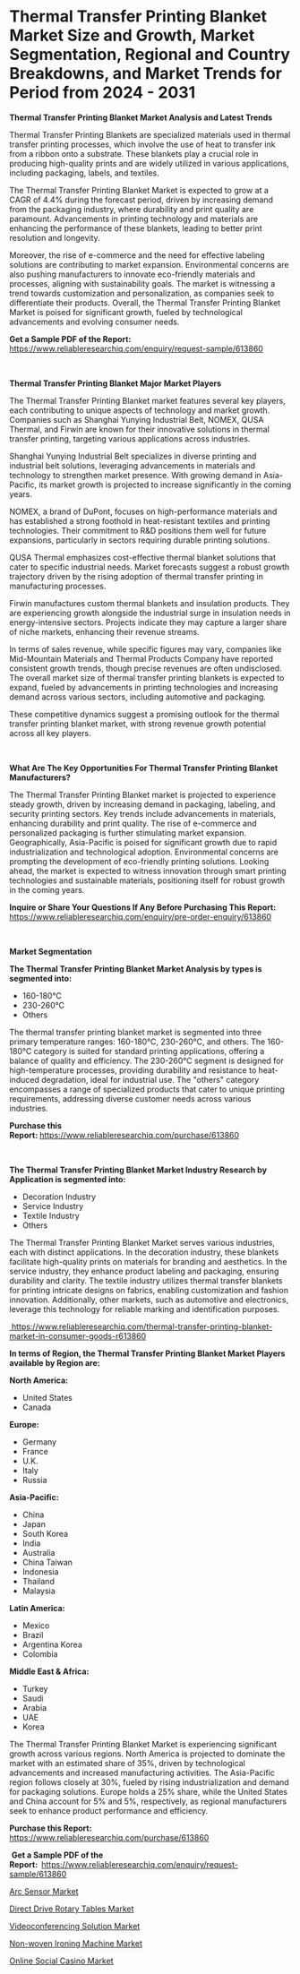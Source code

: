 <p><h1>Thermal Transfer Printing Blanket Market Size and Growth, Market Segmentation, Regional and Country Breakdowns, and Market Trends for Period from 2024 -  2031</h1></p><p><strong>Thermal Transfer Printing Blanket Market Analysis and Latest Trends</strong></p>
<p><p>Thermal Transfer Printing Blankets are specialized materials used in thermal transfer printing processes, which involve the use of heat to transfer ink from a ribbon onto a substrate. These blankets play a crucial role in producing high-quality prints and are widely utilized in various applications, including packaging, labels, and textiles. </p><p>The Thermal Transfer Printing Blanket Market is expected to grow at a CAGR of 4.4% during the forecast period, driven by increasing demand from the packaging industry, where durability and print quality are paramount. Advancements in printing technology and materials are enhancing the performance of these blankets, leading to better print resolution and longevity. </p><p>Moreover, the rise of e-commerce and the need for effective labeling solutions are contributing to market expansion. Environmental concerns are also pushing manufacturers to innovate eco-friendly materials and processes, aligning with sustainability goals. The market is witnessing a trend towards customization and personalization, as companies seek to differentiate their products. Overall, the Thermal Transfer Printing Blanket Market is poised for significant growth, fueled by technological advancements and evolving consumer needs.</p></p>
<p><strong>Get a Sample PDF of the Report:&nbsp;</strong> <a href="https://www.reliableresearchiq.com/enquiry/request-sample/613860?utm_campaign=1137&utm_medium=2&utm_source=Github&utm_content=ia&utm_term=30092024&utm_id=thermal-transfer-printing-blanket">https://www.reliableresearchiq.com/enquiry/request-sample/613860</a></p>
<p>&nbsp;</p>
<p><strong>Thermal Transfer Printing Blanket Major Market Players</strong></p>
<p><p>The Thermal Transfer Printing Blanket market features several key players, each contributing to unique aspects of technology and market growth. Companies such as Shanghai Yunying Industrial Belt, NOMEX, QUSA Thermal, and Firwin are known for their innovative solutions in thermal transfer printing, targeting various applications across industries.</p><p>Shanghai Yunying Industrial Belt specializes in diverse printing and industrial belt solutions, leveraging advancements in materials and technology to strengthen market presence. With growing demand in Asia-Pacific, its market growth is projected to increase significantly in the coming years.</p><p>NOMEX, a brand of DuPont, focuses on high-performance materials and has established a strong foothold in heat-resistant textiles and printing technologies. Their commitment to R&D positions them well for future expansions, particularly in sectors requiring durable printing solutions.</p><p>QUSA Thermal emphasizes cost-effective thermal blanket solutions that cater to specific industrial needs. Market forecasts suggest a robust growth trajectory driven by the rising adoption of thermal transfer printing in manufacturing processes.</p><p>Firwin manufactures custom thermal blankets and insulation products. They are experiencing growth alongside the industrial surge in insulation needs in energy-intensive sectors. Projects indicate they may capture a larger share of niche markets, enhancing their revenue streams.</p><p>In terms of sales revenue, while specific figures may vary, companies like Mid-Mountain Materials and Thermal Products Company have reported consistent growth trends, though precise revenues are often undisclosed. The overall market size of thermal transfer printing blankets is expected to expand, fueled by advancements in printing technologies and increasing demand across various sectors, including automotive and packaging. </p><p>These competitive dynamics suggest a promising outlook for the thermal transfer printing blanket market, with strong revenue growth potential across all key players.</p></p>
<p>&nbsp;</p>
<p><strong>What Are The Key Opportunities For Thermal Transfer Printing Blanket Manufacturers?</strong></p>
<p><p>The Thermal Transfer Printing Blanket market is projected to experience steady growth, driven by increasing demand in packaging, labeling, and security printing sectors. Key trends include advancements in materials, enhancing durability and print quality. The rise of e-commerce and personalized packaging is further stimulating market expansion. Geographically, Asia-Pacific is poised for significant growth due to rapid industrialization and technological adoption. Environmental concerns are prompting the development of eco-friendly printing solutions. Looking ahead, the market is expected to witness innovation through smart printing technologies and sustainable materials, positioning itself for robust growth in the coming years.</p></p>
<p><strong>Inquire or Share Your Questions If Any Before Purchasing This Report:</strong> <a href="https://www.reliableresearchiq.com/enquiry/pre-order-enquiry/613860?utm_campaign=1137&utm_medium=2&utm_source=Github&utm_content=ia&utm_term=30092024&utm_id=thermal-transfer-printing-blanket">https://www.reliableresearchiq.com/enquiry/pre-order-enquiry/613860</a></p>
<p>&nbsp;</p>
<p><strong>Market Segmentation</strong></p>
<p><strong>The Thermal Transfer Printing Blanket Market Analysis by types is segmented into:</strong></p>
<p><ul><li>160-180℃</li><li>230-260℃</li><li>Others</li></ul></p>
<p><p>The thermal transfer printing blanket market is segmented into three primary temperature ranges: 160-180℃, 230-260℃, and others. The 160-180℃ category is suited for standard printing applications, offering a balance of quality and efficiency. The 230-260℃ segment is designed for high-temperature processes, providing durability and resistance to heat-induced degradation, ideal for industrial use. The "others" category encompasses a range of specialized products that cater to unique printing requirements, addressing diverse customer needs across various industries.</p></p>
<p><strong>Purchase this Report:&nbsp;</strong><a href="https://www.reliableresearchiq.com/purchase/613860?utm_campaign=1137&utm_medium=2&utm_source=Github&utm_content=ia&utm_term=30092024&utm_id=thermal-transfer-printing-blanket">https://www.reliableresearchiq.com/purchase/613860</a></p>
<p>&nbsp;</p>
<p><strong>The Thermal Transfer Printing Blanket Market Industry Research by Application is segmented into:</strong></p>
<p><ul><li>Decoration Industry</li><li>Service Industry</li><li>Textile Industry</li><li>Others</li></ul></p>
<p><p>The Thermal Transfer Printing Blanket Market serves various industries, each with distinct applications. In the decoration industry, these blankets facilitate high-quality prints on materials for branding and aesthetics. In the service industry, they enhance product labeling and packaging, ensuring durability and clarity. The textile industry utilizes thermal transfer blankets for printing intricate designs on fabrics, enabling customization and fashion innovation. Additionally, other markets, such as automotive and electronics, leverage this technology for reliable marking and identification purposes.</p></p>
<p><a href="https://www.reliableresearchiq.com/thermal-transfer-printing-blanket-market-in-consumer-goods-r613860?utm_campaign=1137&utm_medium=2&utm_source=Github&utm_content=ia&utm_term=30092024&utm_id=thermal-transfer-printing-blanket">&nbsp;https://www.reliableresearchiq.com/thermal-transfer-printing-blanket-market-in-consumer-goods-r613860</a></p>
<p><strong>In terms of Region, the Thermal Transfer Printing Blanket Market Players available by Region are:</strong></p>
<p>
    <p> <strong> North America: </strong>
        <ul>
            <li>United States</li>
            <li>Canada</li>
        </ul>
        </p> 
    <p> <strong> Europe: </strong>
        <ul>
            <li>Germany</li>
            <li>France</li>
            <li>U.K.</li>
            <li>Italy</li>
            <li>Russia</li>
        </ul>
        </p> 
    <p> <strong> Asia-Pacific: </strong>
        <ul>
            <li>China</li>
            <li>Japan</li>
            <li>South Korea</li>
            <li>India</li>
            <li>Australia</li>
            <li>China Taiwan</li>
            <li>Indonesia</li>
            <li>Thailand</li>
            <li>Malaysia</li>
        </ul>
        </p> 
    <p> <strong> Latin America: </strong>
        <ul>
            <li>Mexico</li>
            <li>Brazil</li>
            <li>Argentina Korea</li>
            <li>Colombia</li>
        </ul>
        </p> 
    <p> <strong> Middle East & Africa: </strong>
        <ul>
            <li>Turkey</li>
            <li>Saudi</li>
            <li>Arabia</li>
            <li>UAE</li>
            <li>Korea</li>
        </ul>
    </p>
    </p>
<p><p>The Thermal Transfer Printing Blanket Market is experiencing significant growth across various regions. North America is projected to dominate the market with an estimated share of 35%, driven by technological advancements and increased manufacturing activities. The Asia-Pacific region follows closely at 30%, fueled by rising industrialization and demand for packaging solutions. Europe holds a 25% share, while the United States and China account for 5% and 5%, respectively, as regional manufacturers seek to enhance product performance and efficiency.</p></p>
<p><strong>Purchase this Report: </strong><a href="https://www.reliableresearchiq.com/purchase/613860?utm_campaign=1137&utm_medium=2&utm_source=Github&utm_content=ia&utm_term=30092024&utm_id=thermal-transfer-printing-blanket">https://www.reliableresearchiq.com/purchase/613860</a></p>
<p>&nbsp;<strong>Get a Sample PDF of the Report:&nbsp;&nbsp;</strong><a href="https://www.reliableresearchiq.com/enquiry/request-sample/613860?utm_campaign=1137&utm_medium=2&utm_source=Github&utm_content=ia&utm_term=30092024&utm_id=thermal-transfer-printing-blanket">https://www.reliableresearchiq.com/enquiry/request-sample/613860</a></p>
<p><strong></strong></p>
<p><p><a href="https://issuu.com/reportprime-2/docs/arc-sensor-market-size-2030.pptx_c70f7be837836a?utm_campaign=1137&utm_medium=2&utm_source=Github&utm_content=ia&utm_term=30092024&utm_id=thermal-transfer-printing-blanket">Arc Sensor Market</a></p><p><a href="https://issuu.com/reportprime-2/docs/direct-drive-rotary-tables-market-s_a763cec9430269?utm_campaign=1137&utm_medium=2&utm_source=Github&utm_content=ia&utm_term=30092024&utm_id=thermal-transfer-printing-blanket">Direct Drive Rotary Tables Market</a></p><p><a href="https://www.linkedin.com/pulse/videoconferencing-solution-market-global-trends-forecast-2024-xv4uf?utm_campaign=1137&utm_medium=2&utm_source=Github&utm_content=ia&utm_term=30092024&utm_id=thermal-transfer-printing-blanket">Videoconferencing Solution Market</a></p><p><a href="https://github.com/Greiszane475/Market-Research-Report-List-1/blob/main/non-woven-ironing-machine-market.md?utm_campaign=1137&utm_medium=2&utm_source=Github&utm_content=ia&utm_term=30092024&utm_id=thermal-transfer-printing-blanket">Non-woven Ironing Machine Market</a></p><p><a href="https://www.linkedin.com/pulse/in-depth-analysis-global-online-social-casino-market-scope-its-pcvgf?utm_campaign=1137&utm_medium=2&utm_source=Github&utm_content=ia&utm_term=30092024&utm_id=thermal-transfer-printing-blanket">Online Social Casino Market</a></p></p>